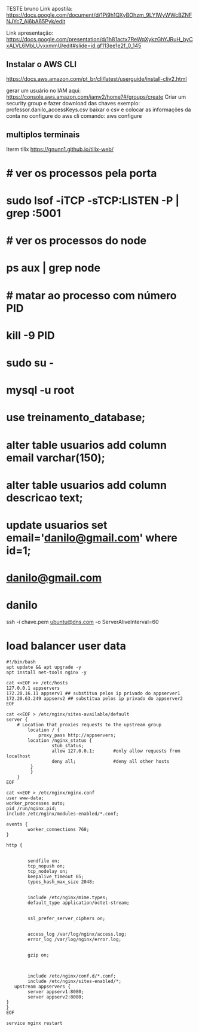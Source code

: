 TESTE bruno
Link apostila:
https://docs.google.com/document/d/1Pi9h1QXyBOhzm_9LYIWyWWcBZNFNJYc7_Aj6bA65Pyk/edit

Link apresentação:
https://docs.google.com/presentation/d/1h81actx7ReWqXykzGhYJRuH_byCxALVL6MbLUvxxmmU/edit#slide=id.gf113ee1e2f_0_145

Instalar o AWS CLI
------------------------------------------------------------------------------------------------------------------
https://docs.aws.amazon.com/pt_br/cli/latest/userguide/install-cliv2.html

gerar um usuário no IAM
aqui: https://console.aws.amazon.com/iamv2/home?#/groups/create
Criar um security group e fazer download das chaves exemplo: professor.danilo_accessKeys.csv
baixar o csv e colocar as informações da conta no configure do aws cli
comando:
aws configure


## multiplos terminais
Iterm
tilix
https://gnunn1.github.io/tilix-web/





# # ver os processos pela porta
# sudo lsof -iTCP -sTCP:LISTEN -P | grep :5001

# # ver os processos do node
# ps aux | grep node

# # matar ao processo com número PID
# kill -9 PID

# sudo su -
# mysql -u root

# use treinamento_database;

# alter table usuarios add column email varchar(150);
# alter table usuarios add column descricao text;

# update usuarios set email='danilo@gmail.com' where id=1;

# danilo@gmail.com
# danilo 

 ssh -i chave.pem ubuntu@dns.com -o ServerAliveInterval=60
 
 
 
 
 
 
# load balancer user data
```aws
#!/bin/bash
apt update && apt upgrade -y
apt install net-tools nginx -y

cat <<EOF >> /etc/hosts
127.0.0.1 appservers
172.20.16.11 appserv1 ## substitua pelos ip privado do appserver1
172.20.63.249 appserv2 ## substitua pelos ip privado do appserver2
EOF

cat <<EOF > /etc/nginx/sites-available/default   
server {
    # Location that proxies requests to the upstream group
        location / {
            proxy_pass http://appservers;
        location /nginx_status {
                 stub_status;
                 allow 127.0.0.1;       #only allow requests from localhost
                 deny all;              #deny all other hosts
         }
         }
    }
EOF

cat <<EOF > /etc/nginx/nginx.conf 
user www-data;
worker_processes auto;
pid /run/nginx.pid;
include /etc/nginx/modules-enabled/*.conf;

events {
        worker_connections 768;
}

http {


        sendfile on;
        tcp_nopush on;
        tcp_nodelay on;
        keepalive_timeout 65;
        types_hash_max_size 2048;


        include /etc/nginx/mime.types;
        default_type application/octet-stream;


        ssl_prefer_server_ciphers on;


        access_log /var/log/nginx/access.log;
        error_log /var/log/nginx/error.log;


        gzip on;



        include /etc/nginx/conf.d/*.conf;
        include /etc/nginx/sites-enabled/*;
   upstream appservers {
        server appserv1:8080;
        server appserv2:8080;
}
}
EOF

service nginx restart
```
